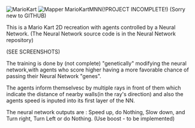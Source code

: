 ![MarioKart](https://user-images.githubusercontent.com/86021222/127756509-3e7de4be-a002-45e4-8bde-c3eba5354b0d.png)
![Mapper](https://user-images.githubusercontent.com/86021222/127756510-bc6c840b-ef38-4778-9ad5-c95e705a71c0.png)
MarioKartMNN(!PROJECT INCOMPLETE!)
(Sorry new to GITHUB)

This is a Mario Kart 2D recreation with agents controlled by a Neural Network. (The Neural Network source code is in the Neural Network repository)

(SEE SCREENSHOTS)

The training is done by (not complete) "genetically" modifying the neural network,with agents who score higher having a more favorable chance of passing their Neural Network "genes".

The agents inform themselvesc by multiple rays in front of them which indicate the distance of nearby walls(in the ray's direction) and also the agents speed is inputed into its first layer of the NN.

The neural network outputs are : Speed up, do Nothing, Slow down, and Turn right, Turn Left or do Nothing. (Use boost - to be implemented)
